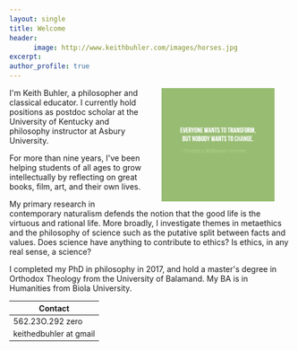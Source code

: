```yaml
---
layout: single
title: Welcome
header: 
      image: http://www.keithbuhler.com/images/horses.jpg
excerpt: 
author_profile: true
---
```


<img src="/images/greene5.jpeg" alt="Transform by changing" hspace="30px" align="right" width="40%"> 

I'm Keith Buhler, a philosopher and classical educator. I currently hold positions as postdoc scholar at the University of Kentucky and philosophy instructor at Asbury University. 

For more than nine years, I've been helping students of all ages to grow intellectually by reflecting on great books, film, art, and their own lives.

My primary research in contemporary naturalism defends the notion that the good life is the virtuous and rational life. More broadly, I investigate themes in metaethics and the philosophy of science such as the putative split between facts and values. Does science have anything to contribute to ethics? Is ethics, in any real sense, a science? 

I completed my PhD in philosophy in 2017, and hold a master's degree in Orthodox Theology from the University of Balamand. My BA is in Humanities from Biola University.


| Contact                |
|------------------------|
| 562.23O.292 zero       |
| keithedbuhler at gmail |